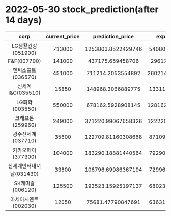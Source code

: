 # 2022-05-30 stock_prediction(after 14 days)

|   corp   |   current_price   |   prediction_price   |   expected_profit   |
|:--------:|:-----------------:|:--------------------:|:-------------------:|
|LG생활건강(051900)|713000|1253803.8522429746|540803.8522429746|
|F&F(007700)|141000|437175.659458706|296175.659458706|
|엔씨소프트(036570)|451000|711214.2053554892|260214.20535548916|
|신세계 I&C(035510)|15850|148968.3066889775|133118.3066889775|
|LG화학(003550)|550000|678162.5928908145|128162.59289081453|
|크래프톤(259960)|249000|371220.99067658326|122220.99067658326|
|광주신세계(037710)|35600|122709.81160308668|87109.81160308668|
|카카오페이(377300)|104000|183290.18881440564|79290.18881440564|
|신세계인터내셔날(031430)|33800|106796.69986367194|72996.69986367194|
|SK케미칼(006120)|125500|193523.15925197137|68023.15925197137|
|아세아시멘트(002030)|12050|75681.47790847691|63631.47790847691|

